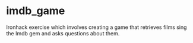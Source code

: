 # imdb_game
Ironhack exercise which involves creating  a game that retrieves films sing the Imdb gem and asks questions about them.
